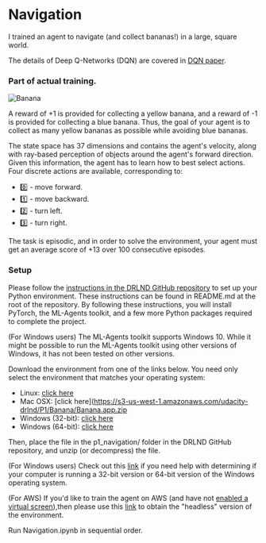 # Navigation

I  trained an agent to navigate (and collect bananas!) in a large, square world.

The details of Deep Q-Networks (DQN) are covered in [DQN paper](https://storage.googleapis.com/deepmind-media/dqn/DQNNaturePaper.pdf).

### Part of actual training.

![Banana](https://user-images.githubusercontent.com/29640816/64053341-21aee900-cb3f-11e9-967f-4d40a76f7653.gif)

A reward of +1 is provided for collecting a yellow banana, and a reward of -1 is provided for collecting a blue banana. Thus, the goal of your agent is to collect as many yellow bananas as possible while avoiding blue bananas.

The state space has 37 dimensions and contains the agent's velocity, along with ray-based perception of objects around the agent's forward direction. Given this information, the agent has to learn how to best select actions. Four discrete actions are available, corresponding to:

* :zero: - move forward.
* :one: - move backward.
* :two: - turn left.
* :three: - turn right.

The task is episodic, and in order to solve the environment, your agent must get an average score of +13 over 100 consecutive episodes.

### Setup

Please follow the [instructions in the DRLND GitHub repository](https://github.com/udacity/deep-reinforcement-learning#dependencies) to set up your Python environment. 
These instructions can be found in README.md at the root of the repository. By following these instructions, you will install PyTorch, the ML-Agents toolkit, and a few more Python packages required to complete the project.

(For Windows users) The ML-Agents toolkit supports Windows 10. While it might be possible to run the ML-Agents toolkit using other versions of Windows, it has not been tested on other versions. 

Download the environment from one of the links below. You need only select the environment that matches your operating system:

* Linux: [click here](https://s3-us-west-1.amazonaws.com/udacity-drlnd/P1/Banana/Banana_Linux.zip)
* Mac OSX: [click here](https://s3-us-west-1.amazonaws.com/udacity-drlnd/P1/Banana/Banana.app.zip
* Windows (32-bit): [click here](https://s3-us-west-1.amazonaws.com/udacity-drlnd/P1/Banana/Banana_Windows_x86.zip)
* Windows (64-bit): [click here](https://s3-us-west-1.amazonaws.com/udacity-drlnd/P1/Banana/Banana_Windows_x86_64.zip)

Then, place the file in the p1_navigation/ folder in the DRLND GitHub repository, and unzip (or decompress) the file.



(For Windows users) Check out this [link](https://support.microsoft.com/en-us/help/827218/how-to-determine-whether-a-computer-is-running-a-32-bit-version-or-64) if you need help with determining if your computer is running a 32-bit version or 64-bit version of the Windows operating system.

(For AWS) If you'd like to train the agent on AWS (and have not [enabled a virtual screen](https://github.com/Unity-Technologies/ml-agents/blob/master/docs/Training-on-Amazon-Web-Service.md)),then please 
use this [link](https://s3-us-west-1.amazonaws.com/udacity-drlnd/P1/Banana/Banana_Linux_NoVis.zip) to obtain the "headless" version of the environment.

Run Navigation.ipynb in sequential order.
